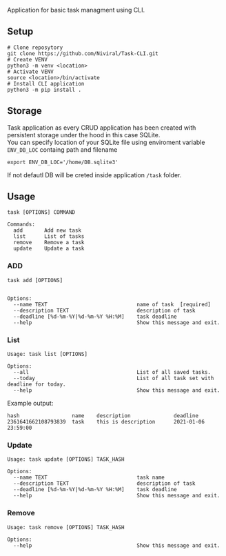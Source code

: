 Application for basic task managment using CLI.


Setup
---

```
# Clone reposytory
git clone https://github.com/Niviral/Task-CLI.git
# Create VENV
python3 -m venv <location>
# Activate VENV
source <location>/bin/activate
# Install CLI application
python3 -m pip install .
```

Storage
---

Task application as every CRUD application has been created with persistent storage under the hood in this case SQLite.<br/>
You can specify location of your SQLite file using enviroment variable `ENV_DB_LOC` containg path and filename<br/>
```
export ENV_DB_LOC='/home/DB.sqlite3'
```
If not defautl DB will be creted inside application `/task` folder.


Usage
---
```
task [OPTIONS] COMMAND

Commands:
  add       Add new task
  list      List of tasks
  remove    Remove a task
  update    Update a task
```

### ADD


```
task add [OPTIONS]


Options:
  --name TEXT                             name of task  [required]
  --description TEXT                      description of task
  --deadline [%d-%m-%Y|%d-%m-%Y %H:%M]    task deadline
  --help                                  Show this message and exit.
```

### List

```
Usage: task list [OPTIONS]

Options:
  --all                                   List of all saved tasks.
  --today                                 List of all task set with deadline for today.
  --help                                  Show this message and exit.
  ```
Example output:
```
hash                 name    description              deadline
2361641662108793839  task    this is description      2021-01-06 23:59:00
```
### Update

```
Usage: task update [OPTIONS] TASK_HASH

Options:
  --name TEXT                             task name
  --description TEXT                      description of task
  --deadline [%d-%m-%Y|%d-%m-%Y %H:%M]    task deadline
  --help                                  Show this message and exit.
```

### Remove

```
Usage: task remove [OPTIONS] TASK_HASH

Options:
  --help                                  Show this message and exit.